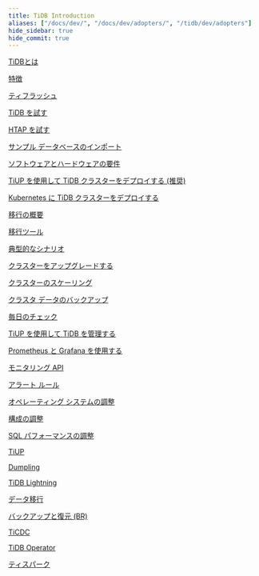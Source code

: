 ```yaml
---
title: TiDB Introduction
aliases: ["/docs/dev/", "/docs/dev/adopters/", "/tidb/dev/adopters"]
hide_sidebar: true
hide_commit: true
---
```


<LearningPathContainer platform="tidb" title="TiDB" subTitle="TiDB is an open-source NewSQL database that supports Hybrid Transactional and Analytical Processing (HTAP) workloads. Find the guide, samples, and references you need to use TiDB.">

<LearningPath label="Learn" icon="cloud1">

[TiDBとは](https://docs.pingcap.com/tidb/v5.4/overview)

[特徴](https://docs.pingcap.com/tidb/v5.4/basic-features)

[ティフラッシュ](https://docs.pingcap.com/tidb/v5.4/tiflash-overview)

</LearningPath>

<LearningPath label="Try" icon="cloud5">

[TiDB を試す](https://docs.pingcap.com/tidb/v5.4/quick-start-with-tidb)

[HTAP を試す](https://docs.pingcap.com/tidb/v5.4/quick-start-with-htap)

[サンプル データベースのインポート](https://docs.pingcap.com/tidb/v5.4/import-example-data)

</LearningPath>

<LearningPath label="Deploy" icon="deploy">

[ソフトウェアとハードウェアの要件](https://docs.pingcap.com/tidb/v5.4/hardware-and-software-requirements)

[TiUP を使用して TiDB クラスターをデプロイする (推奨)](https://docs.pingcap.com/tidb/v5.4/production-deployment-using-tiup)

[Kubernetes に TiDB クラスターをデプロイする](https://docs.pingcap.com/tidb/v5.4/tidb-in-kubernetes)

</LearningPath>

<LearningPath label="Migrate" icon="cloud3">

[移行の概要](https://docs.pingcap.com/tidb/v5.4/migration-overview)

[移行ツール](https://docs.pingcap.com/tidb/v5.4/migration-tools)

[典型的なシナリオ](https://docs.pingcap.com/tidb/v5.4/migrate-aurora-to-tidb)

</LearningPath>

<LearningPath label="Maintain" icon="maintain">

[クラスターをアップグレードする](https://docs.pingcap.com/tidb/v5.4/upgrade-tidb-using-tiup)

[クラスターのスケーリング](https://docs.pingcap.com/tidb/v5.4/scale-tidb-using-tiup)

[クラスタ データのバックアップ](https://docs.pingcap.com/tidb/v5.4/use-br-command-line-tool)

[毎日のチェック](https://docs.pingcap.com/tidb/v5.4/daily-check)

[TiUP を使用して TiDB を管理する](https://docs.pingcap.com/tidb/v5.4/maintain-tidb-using-tiup)

</LearningPath>

<LearningPath label="Monitor" icon="cloud6">

[Prometheus と Grafana を使用する](https://docs.pingcap.com/tidb/v5.4/tidb-monitoring-framework)

[モニタリング API](https://docs.pingcap.com/tidb/v5.4/tidb-monitoring-api)

[アラート ルール](https://docs.pingcap.com/tidb/v5.4/alert-rules)

</LearningPath>

<LearningPath label="Tune" icon="tidb-cloud-tune">

[オペレーティング システムの調整](https://docs.pingcap.com/tidb/v5.4/tune-operating-system)

[構成の調整](https://docs.pingcap.com/tidb/v5.4/configure-memory-usage)

[SQL パフォーマンスの調整](https://docs.pingcap.com/tidb/v5.4/sql-tuning-overview)

</LearningPath>

<LearningPath label="Tools" icon="doc7">

[TiUP](https://docs.pingcap.com/tidb/v5.4/tiup-overview)

[Dumpling](https://docs.pingcap.com/tidb/v5.4/dumpling-overview)

[TiDB Lightning](https://docs.pingcap.com/tidb/v5.4/tidb-lightning-overview)

[データ移行](https://docs.pingcap.com/tidb/v5.4/dm-overview)

[バックアップと復元 (BR)](https://docs.pingcap.com/tidb/v5.4/backup-and-restore-tool)

[TiCDC](https://docs.pingcap.com/tidb/v5.4/ticdc-overview)

[TiDB Operator](https://docs.pingcap.com/tidb/v5.4/tidb-operator-overview)

[ティスパーク](https://docs.pingcap.com/tidb/v5.4/tispark-overview)

</LearningPath>

</LearningPathContainer>
